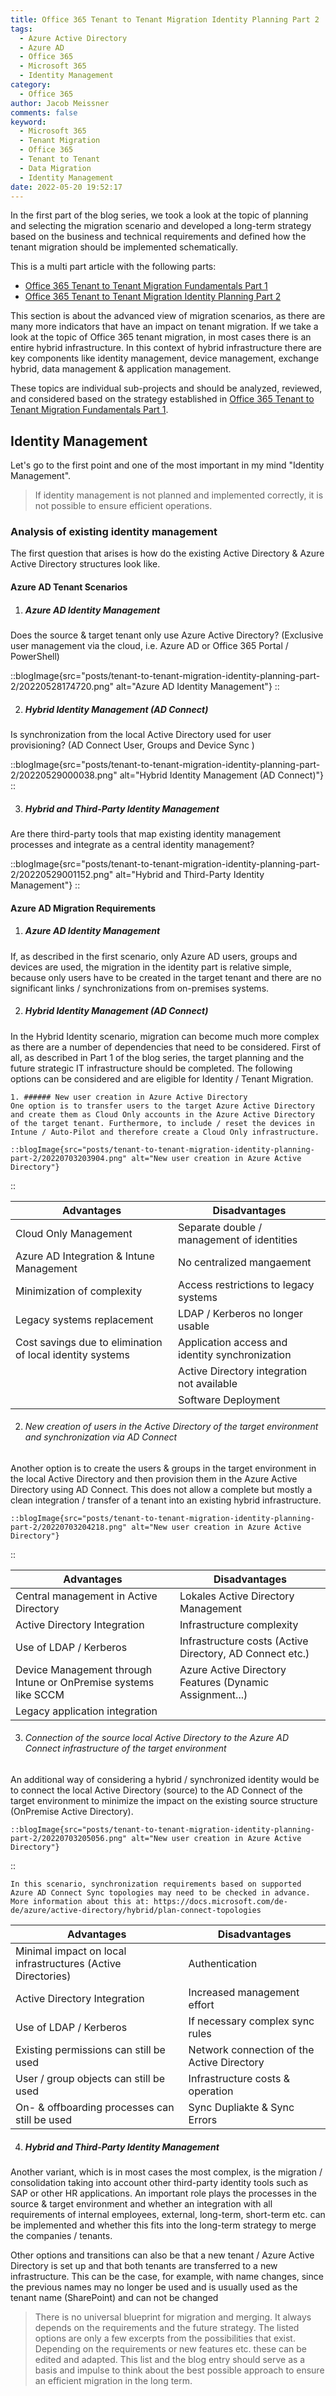 ```yaml
---
title: Office 365 Tenant to Tenant Migration Identity Planning Part 2
tags:
  - Azure Active Directory
  - Azure AD
  - Office 365
  - Microsoft 365
  - Identity Management
category:
  - Office 365
author: Jacob Meissner
comments: false
keyword:
  - Microsoft 365
  - Tenant Migration
  - Office 365
  - Tenant to Tenant
  - Data Migration
  - Identity Management
date: 2022-05-20 19:52:17
---
```


In the first part of the blog series, we took a look at the topic of planning and selecting the migration scenario and developed a long-term strategy based on the business and technical requirements and defined how the tenant migration should be implemented schematically.

<!-- more -->

This is a multi part article with the following parts:

- [Office 365 Tenant to Tenant Migration Fundamentals Part 1](https://itinsights.org/Office-365-Tenant-to-Tenant-Migration-Part1/)
- [Office 365 Tenant to Tenant Migration Identity Planning Part 2](https://itinsights.org/tenant-to-tenant-migration-identity-planning-part-2/)

This section is about the advanced view of migration scenarios, as there are many more indicators that have an impact on tenant migration. If we take a look at the topic of Office 365 tenant migration, in most cases there is an entire hybrid infrastructure. In this context of hybrid infrastructure there are key components like identity management, device management, exchange hybrid, data management & application management.

These topics are individual sub-projects and should be analyzed, reviewed, and considered based on the strategy established in [Office 365 Tenant to Tenant Migration Fundamentals Part 1](https://itinsights.org/Office-365-Tenant-to-Tenant-Migration-Part1/).

## Identity Management

Let's go to the first point and one of the most important in my mind "Identity Management".

> If identity management is not planned and implemented correctly, it is not possible to ensure efficient operations.

### Analysis of existing identity management

The first question that arises is how do the existing Active Directory & Azure Active Directory structures look like.

#### Azure AD Tenant Scenarios

1. ##### Azure AD Identity Management

Does the source & target tenant only use Azure Active Directory? (Exclusive user management via the cloud, i.e. Azure AD or Office 365 Portal / PowerShell)

::blogImage{src="posts/tenant-to-tenant-migration-identity-planning-part-2/20220528174720.png" alt="Azure AD Identity Management"}
::

2. ##### Hybrid Identity Management (AD Connect)

Is synchronization from the local Active Directory used for user provisioning? (AD Connect User, Groups and Device Sync )

::blogImage{src="posts/tenant-to-tenant-migration-identity-planning-part-2/20220529000038.png" alt="Hybrid Identity Management (AD Connect)"}
::

3. ##### Hybrid and Third-Party Identity Management

Are there third-party tools that map existing identity management processes and integrate as a central identity management?

::blogImage{src="posts/tenant-to-tenant-migration-identity-planning-part-2/20220529001152.png" alt="Hybrid and Third-Party Identity Management"}
::

#### Azure AD Migration Requirements

1. ##### Azure AD Identity Management

If, as described in the first scenario, only Azure AD users, groups and devices are used, the migration in the identity part is relative simple, because only users have to be created in the target tenant and there are no significant links / synchronizations from on-premises systems.

2. ##### Hybrid Identity Management (AD Connect)

In the Hybrid Identity scenario, migration can become much more complex as there are a number of dependencies that need to be considered.
First of all, as described in Part 1 of the blog series, the target planning and the future strategic IT infrastructure should be completed.
The following options can be considered and are eligible for Identity / Tenant Migration.

    1. ###### New user creation in Azure Active Directory
    One option is to transfer users to the target Azure Active Directory and create them as Cloud Only accounts in the Azure Active Directory of the target tenant. Furthermore, to include / reset the devices in Intune / Auto-Pilot and therefore create a Cloud Only infrastructure.

    ::blogImage{src="posts/tenant-to-tenant-migration-identity-planning-part-2/20220703203904.png" alt="New user creation in Azure Active Directory"}

::

| Advantages                                                | Disadvantages                                   |
| --------------------------------------------------------- | ----------------------------------------------- |
| Cloud Only Management                                     | Separate double / management of identities      |
| Azure AD Integration & Intune Management                  | No centralized mangaement                       |
| Minimization of complexity                                | Access restrictions to legacy systems           |
| Legacy systems replacement                                | LDAP / Kerberos no longer usable                |
| Cost savings due to elimination of local identity systems | Application access and identity synchronization |
|                                                           | Active Directory integration not available      |
|                                                           | Software Deployment                             |

2. ###### New creation of users in the Active Directory of the target environment and synchronization via AD Connect

Another option is to create the users & groups in the target environment in the local Active Directory and then provision them in the Azure Active Directory using AD Connect. This does not allow a complete but mostly a clean integration / transfer of a tenant into an existing hybrid infrastructure.

    ::blogImage{src="posts/tenant-to-tenant-migration-identity-planning-part-2/20220703204218.png" alt="New user creation in Azure Active Directory"}

::

| Advantages                                                      | Disadvantages                                            |
| --------------------------------------------------------------- | -------------------------------------------------------- |
| Central management in Active Directory                          | Lokales Active Directory Management                      |
| Active Directory Integration                                    | Infrastructure complexity                                |
| Use of LDAP / Kerberos                                          | Infrastructure costs (Active Directory, AD Connect etc.) |
| Device Management through Intune or OnPremise systems like SCCM | Azure Active Directory Features (Dynamic Assignment...)  |
| Legacy application integration                                  |                                                          |

3. ###### Connection of the source local Active Directory to the Azure AD Connect infrastructure of the target environment

An additional way of considering a hybrid / synchronized identity would be to connect the local Active Directory (source) to the AD Connect of the target environment to minimize the impact on the existing source structure (OnPremise Active Directory).

    ::blogImage{src="posts/tenant-to-tenant-migration-identity-planning-part-2/20220703205056.png" alt="New user creation in Azure Active Directory"}

::

    In this scenario, synchronization requirements based on supported Azure AD Connect Sync topologies may need to be checked in advance. More information about this at: https://docs.microsoft.com/de-de/azure/active-directory/hybrid/plan-connect-topologies

| Advantages                                                   | Disadvantages                              |
| ------------------------------------------------------------ | ------------------------------------------ |
| Minimal impact on local infrastructures (Active Directories) | Authentication                             |
| Active Directory Integration                                 | Increased management effort                |
| Use of LDAP / Kerberos                                       | If necessary complex sync rules            |
| Existing permissions can still be used                       | Network connection of the Active Directory |
| User / group objects can still be used                       | Infrastructure costs & operation           |
| On- & offboarding processes can still be used                | Sync Dupliakte & Sync Errors               |

4. ##### Hybrid and Third-Party Identity Management

Another variant, which is in most cases the most complex, is the migration / consolidation taking into account other third-party identity tools such as SAP or other HR applications. An important role plays the processes in the source & target environment and whether an integration with all requirements of internal employees, external, long-term, short-term etc. can be implemented and whether this fits into the long-term strategy to merge the companies / tenants.

Other options and transitions can also be that a new tenant / Azure Active Directory is set up and that both tenants are transferred to a new infrastructure. This can be the case, for example, with name changes, since the previous names may no longer be used and is usually used as the tenant name (SharePoint) and can not be changed

> There is no universal blueprint for migration and merging. It always depends on the requirements and the future strategy. The listed options are only a few excerpts from the possibilities that exist. Depending on the requirements or new features etc. these can be edited and adapted. This list and the blog entry should serve as a basis and impulse to think about the best possible approach to ensure an efficient migration in the long term.
